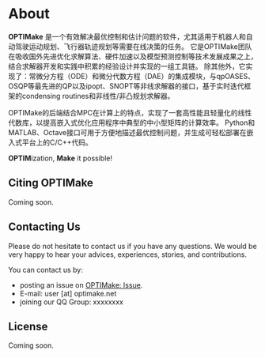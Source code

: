 # About

 **OPTIMake** 是一个有效解决最优控制和估计问题的软件，尤其适用于机器人和自动驾驶运动规划、飞行器轨迹规划等需要在线决策的任务。
它是OPTIMake团队在吸收国外先进优化求解算法、硬件加速以及模型预测控制等技术发展成果之上，结合求解器开发和实践中积累的经验设计并实现的一组工具链。
除其他外，它实现了：常微分方程（ODE）和微分代数方程（DAE）的集成模块，与qpOASES、OSQP等最先进的QP以及ipopt、SNOPT等非线求解器的接口，基于实时迭代框架的condensing routines和非线性/非凸规划求解器。

OPTIMake的后端结合MPC在计算上的特点，实现了一套高性能且轻量化的线性代数库，以提高嵌入式优化应用程序中典型的中小型矩阵的计算效率。
Python和MATLAB、Octave接口可用于方便地描述最优控制问题，并生成可轻松部署在嵌入式平台上的C/C++代码。

<strong>OPTIM</strong>ization, **Make** it possible!

## Citing OPTIMake

Coming soon.

## Contacting Us

Please do not hesitate to contact us if you have any questions.
We would be very happy to hear your advices, experiences, stories, and contributions.

You can contact us by:

* posting an issue on [OPTIMake: Issue](https://github.com/optimake/client/issues).
* E-mail: user [at] optimake.net
* joining our QQ Group: xxxxxxxx

## License

Coming soon.

